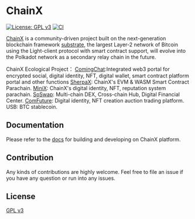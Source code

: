 # ChainX

[![License: GPL v3](https://img.shields.io/badge/License-GPLv3-blue.svg)](./LICENSE)
[![CI](https://github.com/chainx-org/ChainX/workflows/ci/badge.svg)](https://github.com/chainx-org/ChainX/actions?workflow=ci)

[ChainX](https://github.com/chainx-org/ChainX) is a community-driven project built on the next-generation blockchain framework [substrate](https://github.com/paritytech/substrate), the largest Layer-2 network of Bitcoin using the Light-client protocol with smart contract support, will evolve into the Polkadot network as a secondary relay chain in the future.

ChainX Ecological Project：
[ComingChat](https://coming.chat/):Integrated web3 portal for encrypted social, digital identity, NFT, digital wallet, smart contract platform portal and other functions
[SherpaX](https://sherpax.io/): ChainX's EVM & WASM Smart Contract Parachain.
[MiniX](https://github.com/MinixChain/MinixChain): ChainX's digital identity, NFT, reputation system parachain.
[SoSwap](https://www.soswap.finance/): Multi-chain DEX, Cross-chain Hub, Digital Financial Center.
[ComFuture](https://comfuture.coming.chat/): Digital identity, NFT creation auction trading platform.
USB: BTC stablecoin.

## Documentation

Please refer to the [docs](https://chainx-org.github.io/documentation) for building and developing on ChainX platform.

## Contribution

Any kinds of contributions are highly welcome. Feel free to file an issue if you have any question or run into any issues.

## License

[GPL v3](LICENSE)

